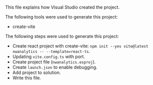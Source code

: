 This file explains how Visual Studio created the project.

The following tools were used to generate this project:
- create-vite

The following steps were used to generate this project:
- Create react project with create-vite: `npm init --yes vite@latest nwanalytics -- --template=react-ts`.
- Updating `vite.config.ts` with port.
- Create project file (`nwanalytics.esproj`).
- Create `launch.json` to enable debugging.
- Add project to solution.
- Write this file.
